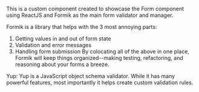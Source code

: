 This is a custom component created to showcase the Form component using ReactJS and Formik as the main form validator and manager.

Formik is a library that helps with the 3 most annoying parts:

1. Getting values in and out of form state
2. Validation and error messages
3. Handling form submission
By colocating all of the above in one place, Formik will keep things organized--making testing, refactoring, and reasoning about your forms a breeze.

Yup: Yup is a JavaScript object schema validator. While it has many powerful features, most importantly it helps create custom validation rules.
